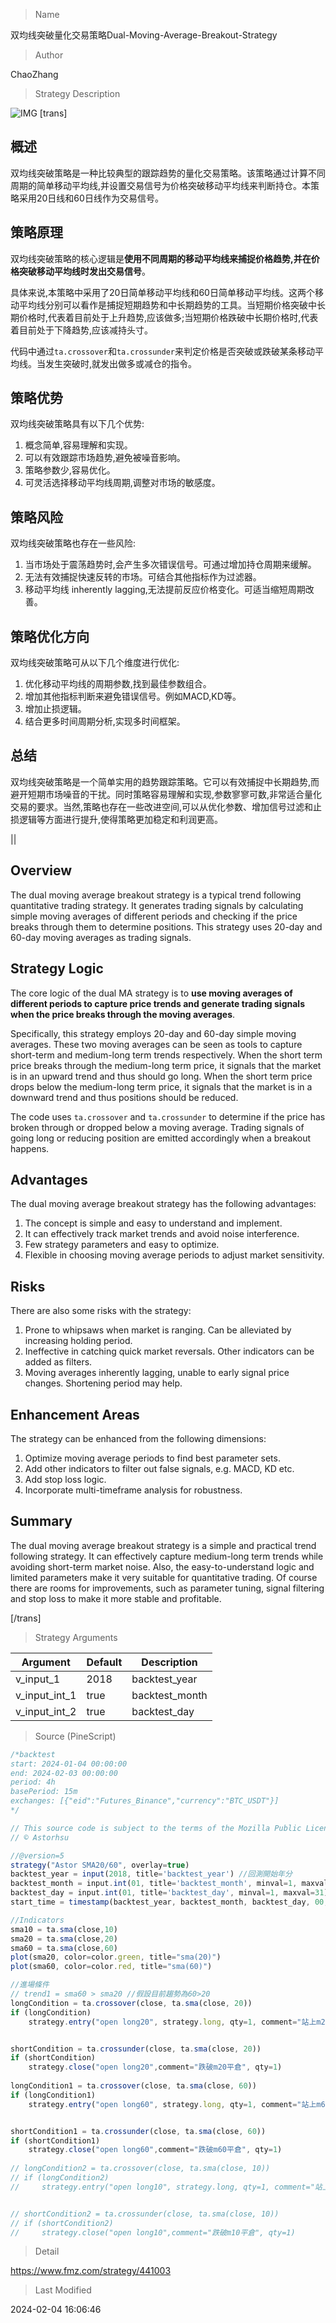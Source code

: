 
> Name

双均线突破量化交易策略Dual-Moving-Average-Breakout-Strategy

> Author

ChaoZhang

> Strategy Description

![IMG](https://www.fmz.com/upload/asset/c67bdc37d01cc6b423.png)
[trans]
## 概述

双均线突破策略是一种比较典型的跟踪趋势的量化交易策略。该策略通过计算不同周期的简单移动平均线,并设置交易信号为价格突破移动平均线来判断持仓。本策略采用20日线和60日线作为交易信号。

## 策略原理

双均线突破策略的核心逻辑是**使用不同周期的移动平均线来捕捉价格趋势,并在价格突破移动平均线时发出交易信号**。

具体来说,本策略中采用了20日简单移动平均线和60日简单移动平均线。这两个移动平均线分别可以看作是捕捉短期趋势和中长期趋势的工具。当短期价格突破中长期价格时,代表着目前处于上升趋势,应该做多;当短期价格跌破中长期价格时,代表着目前处于下降趋势,应该减持头寸。

代码中通过`ta.crossover`和`ta.crossunder`来判定价格是否突破或跌破某条移动平均线。当发生突破时,就发出做多或减仓的指令。

## 策略优势

双均线突破策略具有以下几个优势:

1. 概念简单,容易理解和实现。
2. 可以有效跟踪市场趋势,避免被噪音影响。
3. 策略参数少,容易优化。
4. 可灵活选择移动平均线周期,调整对市场的敏感度。

## 策略风险

双均线突破策略也存在一些风险:

1. 当市场处于震荡趋势时,会产生多次错误信号。可通过增加持仓周期来缓解。
2. 无法有效捕捉快速反转的市场。可结合其他指标作为过滤器。  
3. 移动平均线 inherently lagging,无法提前反应价格变化。可适当缩短周期改善。

## 策略优化方向  

双均线突破策略可从以下几个维度进行优化:

1. 优化移动平均线的周期参数,找到最佳参数组合。
2. 增加其他指标判断来避免错误信号。例如MACD,KD等。 
3. 增加止损逻辑。
4. 结合更多时间周期分析,实现多时间框架。

## 总结

双均线突破策略是一个简单实用的趋势跟踪策略。它可以有效捕捉中长期趋势,而避开短期市场噪音的干扰。同时策略容易理解和实现,参数寥寥可数,非常适合量化交易的要求。当然,策略也存在一些改进空间,可以从优化参数、增加信号过滤和止损逻辑等方面进行提升,使得策略更加稳定和利润更高。

||

## Overview

The dual moving average breakout strategy is a typical trend following quantitative trading strategy. It generates trading signals by calculating simple moving averages of different periods and checking if the price breaks through them to determine positions. This strategy uses 20-day and 60-day moving averages as trading signals.  

## Strategy Logic

The core logic of the dual MA strategy is to **use moving averages of different periods to capture price trends and generate trading signals when the price breaks through the moving averages**.  

Specifically, this strategy employs 20-day and 60-day simple moving averages. These two moving averages can be seen as tools to capture short-term and medium-long term trends respectively. When the short term price breaks through the medium-long term price, it signals that the market is in an upward trend and thus should go long. When the short term price drops below the medium-long term price, it signals that the market is in a downward trend and thus positions should be reduced.

The code uses `ta.crossover` and `ta.crossunder` to determine if the price has broken through or dropped below a moving average. Trading signals of going long or reducing position are emitted accordingly when a breakout happens.  

## Advantages

The dual moving average breakout strategy has the following advantages:

1. The concept is simple and easy to understand and implement.  
2. It can effectively track market trends and avoid noise interference.
3. Few strategy parameters and easy to optimize.  
4. Flexible in choosing moving average periods to adjust market sensitivity.

## Risks

There are also some risks with the strategy:

1. Prone to whipsaws when market is ranging. Can be alleviated by increasing holding period.
2. Ineffective in catching quick market reversals. Other indicators can be added as filters.
3. Moving averages inherently lagging, unable to early signal price changes. Shortening period may help.

## Enhancement Areas

The strategy can be enhanced from the following dimensions:  

1. Optimize moving average periods to find best parameter sets.
2. Add other indicators to filter out false signals, e.g. MACD, KD etc.  
3. Add stop loss logic.  
4. Incorporate multi-timeframe analysis for robustness.

## Summary

The dual moving average breakout strategy is a simple and practical trend following strategy. It can effectively capture medium-long term trends while avoiding short-term market noise. Also, the easy-to-understand logic and limited parameters make it very suitable for quantitative trading. Of course there are rooms for improvements, such as parameter tuning, signal filtering and stop loss to make it more stable and profitable.

[/trans]

> Strategy Arguments



|Argument|Default|Description|
|----|----|----|
|v_input_1|2018|backtest_year|
|v_input_int_1|true|backtest_month|
|v_input_int_2|true|backtest_day|


> Source (PineScript)

``` javascript
/*backtest
start: 2024-01-04 00:00:00
end: 2024-02-03 00:00:00
period: 4h
basePeriod: 15m
exchanges: [{"eid":"Futures_Binance","currency":"BTC_USDT"}]
*/

// This source code is subject to the terms of the Mozilla Public License 2.0 at https://mozilla.org/MPL/2.0/
// © Astorhsu

//@version=5
strategy("Astor SMA20/60", overlay=true)
backtest_year = input(2018, title='backtest_year') //回測開始年分
backtest_month = input.int(01, title='backtest_month', minval=1, maxval=12) //回測開始月份
backtest_day = input.int(01, title='backtest_day', minval=1, maxval=31)  //回測開始日期
start_time = timestamp(backtest_year, backtest_month, backtest_day, 00, 00)  //回測開始的時間函數

//Indicators
sma10 = ta.sma(close,10)
sma20 = ta.sma(close,20)
sma60 = ta.sma(close,60)
plot(sma20, color=color.green, title="sma(20)")
plot(sma60, color=color.red, title="sma(60)")

//進場條件
// trend1 = sma60 > sma20 //假設目前趨勢為60>20
longCondition = ta.crossover(close, ta.sma(close, 20))
if (longCondition) 
    strategy.entry("open long20", strategy.long, qty=1, comment="站上m20做多")


shortCondition = ta.crossunder(close, ta.sma(close, 20))
if (shortCondition) 
    strategy.close("open long20",comment="跌破m20平倉", qty=1)     
    
longCondition1 = ta.crossover(close, ta.sma(close, 60))
if (longCondition1) 
    strategy.entry("open long60", strategy.long, qty=1, comment="站上m60做多")


shortCondition1 = ta.crossunder(close, ta.sma(close, 60))
if (shortCondition1) 
    strategy.close("open long60",comment="跌破m60平倉", qty=1)     
    
// longCondition2 = ta.crossover(close, ta.sma(close, 10))
// if (longCondition2) 
//     strategy.entry("open long10", strategy.long, qty=1, comment="站上m10做多")


// shortCondition2 = ta.crossunder(close, ta.sma(close, 10))
// if (shortCondition2)
//     strategy.close("open long10",comment="跌破m10平倉", qty=1)   

```

> Detail

https://www.fmz.com/strategy/441003

> Last Modified

2024-02-04 16:06:46
